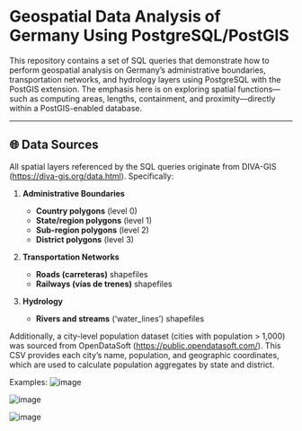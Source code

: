 # Geospatial Data Analysis of Germany Using PostgreSQL/PostGIS

This repository contains a set of SQL queries that demonstrate how to perform geospatial analysis on Germany’s administrative boundaries, transportation networks, and hydrology layers using PostgreSQL with the PostGIS extension. The emphasis here is on exploring spatial functions—such as computing areas, lengths, containment, and proximity—directly within a PostGIS-enabled database.

---

## 🌐 Data Sources

All spatial layers referenced by the SQL queries originate from DIVA-GIS (https://diva-gis.org/data.html). Specifically:

1. **Administrative Boundaries**  
   - **Country polygons** (level 0)  
   - **State/region polygons** (level 1)  
   - **Sub-region polygons** (level 2)  
   - **District polygons** (level 3)

2. **Transportation Networks**  
   - **Roads (carreteras)** shapefiles  
   - **Railways (vías de trenes)** shapefiles

3. **Hydrology**  
   - **Rivers and streams** (‘water_lines’) shapefiles

Additionally, a city-level population dataset (cities with population > 1,000) was sourced from OpenDataSoft (https://public.opendatasoft.com/). This CSV provides each city’s name, population, and geographic coordinates, which are used to calculate population aggregates by state and district.

Examples:
![image](https://github.com/user-attachments/assets/a4149f50-b818-4713-9b85-09a65bc38e98)

![image](https://github.com/user-attachments/assets/5c49ea43-5e93-43e8-ae5a-a2ef2accaf0e)

![image](https://github.com/user-attachments/assets/bc2ef6b0-17c3-4772-be93-920ea61c88cd)



